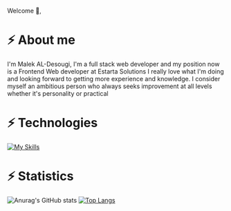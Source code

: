 Welcome 👋,

# ⚡ About me
I'm Malek AL-Desougi, I'm a full stack web developer and my position now is a Frontend Web developer at Estarta Solutions I really love what I'm doing and looking forward to getting more experience and knowledge. I consider myself an ambitious person who always seeks improvement at all levels whether it's personality or practical


# ⚡ Technologies
[![My Skills](https://skillicons.dev/icons?i=html,css,js,react,php,laravel,git,github,bootstrap,tailwind,mysql)](https://skillicons.dev)



# ⚡ Statistics 
![Anurag's GitHub stats](https://github-readme-stats.vercel.app/api?username=anuraghazra&show_icons=true&theme=gruvbox) [![Top Langs](https://github-readme-stats.vercel.app/api/top-langs/?username=anuraghazra&size_weight=0.5&count_weight=0.5&theme=gruvbox&layout=compact&langs_count=8)](https://github.com/anuraghazra/github-readme-stats)







